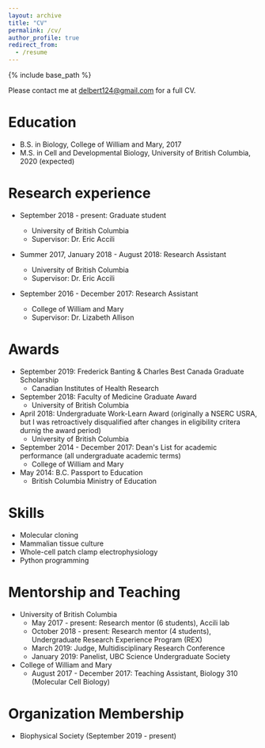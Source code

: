 ```yaml
---
layout: archive
title: "CV"
permalink: /cv/
author_profile: true
redirect_from:
  - /resume
---
```


{% include base_path %}

Please contact me at delbert124@gmail.com for a full CV. 

Education
======
* B.S. in Biology, College of William and Mary, 2017
* M.S. in Cell and Developmental Biology, University of British Columbia, 2020 (expected)

Research experience
======
* September 2018 - present: Graduate student
  * University of British Columbia  
  * Supervisor: Dr. Eric Accili
  
* Summer 2017, January 2018 - August 2018: Research Assistant
  * University of British Columbia  
  * Supervisor: Dr. Eric Accili

* September 2016 - December 2017: Research Assistant
  * College of William and Mary
  * Supervisor: Dr. Lizabeth Allison
  
Awards
======
* September 2019: Frederick Banting & Charles Best Canada Graduate Scholarship
  * Canadian Institutes of Health Research 
* September 2018: Faculty of Medicine Graduate Award
  * University of British Columbia
* April 2018: Undergraduate Work-Learn Award (originally a NSERC USRA, but I was retroactively disqualified after changes in eligibility critera durnig the award period)
  * University of British Columbia
* September 2014 - December 2017: Dean's List for academic performance (all undergraduate academic terms)
  * College of William and Mary
* May 2014: B.C. Passport to Education 
  * British Columbia Ministry of Education
  
Skills
======
* Molecular cloning
* Mammalian tissue culture
* Whole-cell patch clamp electrophysiology
* Python programming

Mentorship and Teaching
======
* University of British Columbia
  * May 2017 - present: Research mentor (6 students), Accili lab
  * October 2018 - present: Research mentor (4 students), Undergraduate Research Experience Program (REX)
  * March 2019: Judge, Multidisciplinary Research Conference
  * January 2019: Panelist, UBC Science Undergraduate Society
* College of William and Mary
  * August 2017 - December 2017: Teaching Assistant, Biology 310 (Molecular Cell Biology)
  
Organization Membership
======
* Biophysical Society (September 2019 - present)

